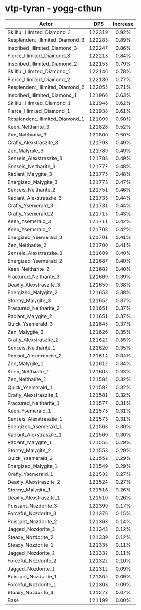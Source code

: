 # vtp-tyran - yogg-cthun
| Actor | DPS | Increase |
|---|:---:|:---:|
|Skillful_Illimited_Diamond_3|122319|0.92%|
|Resplendent_Illimited_Diamond_3|122283|0.89%|
|Inscribed_Illimited_Diamond_3|122247|0.86%|
|Fierce_Illimited_Diamond_3|122213|0.84%|
|Inscribed_Illimited_Diamond_2|122153|0.79%|
|Skillful_Illimited_Diamond_2|122146|0.78%|
|Fierce_Illimited_Diamond_2|122130|0.77%|
|Resplendent_Illimited_Diamond_2|122055|0.71%|
|Inscribed_Illimited_Diamond_1|121966|0.63%|
|Skillful_Illimited_Diamond_1|121948|0.62%|
|Fierce_Illimited_Diamond_1|121938|0.61%|
|Resplendent_Illimited_Diamond_1|121899|0.58%|
|Keen_Neltharite_3|121828|0.52%|
|Zen_Neltharite_3|121800|0.50%|
|Crafty_Alexstraszite_3|121793|0.49%|
|Zen_Malygite_3|121789|0.49%|
|Senseis_Alexstraszite_3|121788|0.49%|
|Senseis_Neltharite_3|121777|0.48%|
|Radiant_Malygite_3|121775|0.48%|
|Energized_Malygite_3|121773|0.47%|
|Senseis_Neltharite_2|121751|0.46%|
|Radiant_Alexstraszite_3|121733|0.44%|
|Crafty_Ysemerald_3|121731|0.44%|
|Crafty_Ysemerald_2|121715|0.43%|
|Keen_Ysemerald_3|121711|0.42%|
|Keen_Ysemerald_2|121708|0.42%|
|Energized_Ysemerald_3|121701|0.41%|
|Zen_Neltharite_2|121700|0.41%|
|Senseis_Alexstraszite_2|121689|0.40%|
|Energized_Ysemerald_2|121687|0.40%|
|Keen_Neltharite_2|121682|0.40%|
|Fractured_Neltharite_3|121669|0.39%|
|Deadly_Alexstraszite_3|121659|0.38%|
|Energized_Malygite_2|121658|0.38%|
|Stormy_Malygite_3|121652|0.37%|
|Fractured_Neltharite_2|121651|0.37%|
|Radiant_Malygite_2|121651|0.37%|
|Quick_Ysemerald_3|121645|0.37%|
|Zen_Malygite_2|121626|0.35%|
|Crafty_Alexstraszite_2|121622|0.35%|
|Senseis_Neltharite_1|121620|0.35%|
|Radiant_Alexstraszite_2|121614|0.34%|
|Zen_Malygite_1|121612|0.34%|
|Keen_Neltharite_1|121605|0.33%|
|Zen_Neltharite_1|121584|0.32%|
|Quick_Ysemerald_1|121582|0.32%|
|Crafty_Alexstraszite_1|121581|0.32%|
|Fractured_Neltharite_1|121577|0.31%|
|Keen_Ysemerald_1|121573|0.31%|
|Senseis_Alexstraszite_1|121573|0.31%|
|Energized_Ysemerald_1|121563|0.30%|
|Radiant_Alexstraszite_1|121560|0.30%|
|Radiant_Malygite_1|121555|0.29%|
|Stormy_Malygite_2|121553|0.29%|
|Quick_Ysemerald_2|121552|0.29%|
|Energized_Malygite_1|121549|0.29%|
|Crafty_Ysemerald_1|121532|0.27%|
|Deadly_Alexstraszite_2|121524|0.27%|
|Stormy_Malygite_1|121516|0.26%|
|Deadly_Alexstraszite_1|121510|0.26%|
|Puissant_Nozdorite_3|121399|0.17%|
|Forceful_Nozdorite_3|121376|0.15%|
|Puissant_Nozdorite_2|121363|0.14%|
|Jagged_Nozdorite_3|121343|0.12%|
|Steady_Nozdorite_2|121339|0.12%|
|Steady_Nozdorite_1|121335|0.11%|
|Jagged_Nozdorite_2|121332|0.11%|
|Forceful_Nozdorite_2|121322|0.10%|
|Jagged_Nozdorite_1|121312|0.09%|
|Puissant_Nozdorite_1|121305|0.09%|
|Forceful_Nozdorite_1|121303|0.09%|
|Steady_Nozdorite_3|121278|0.07%|
|Base|121199|0.00%|
